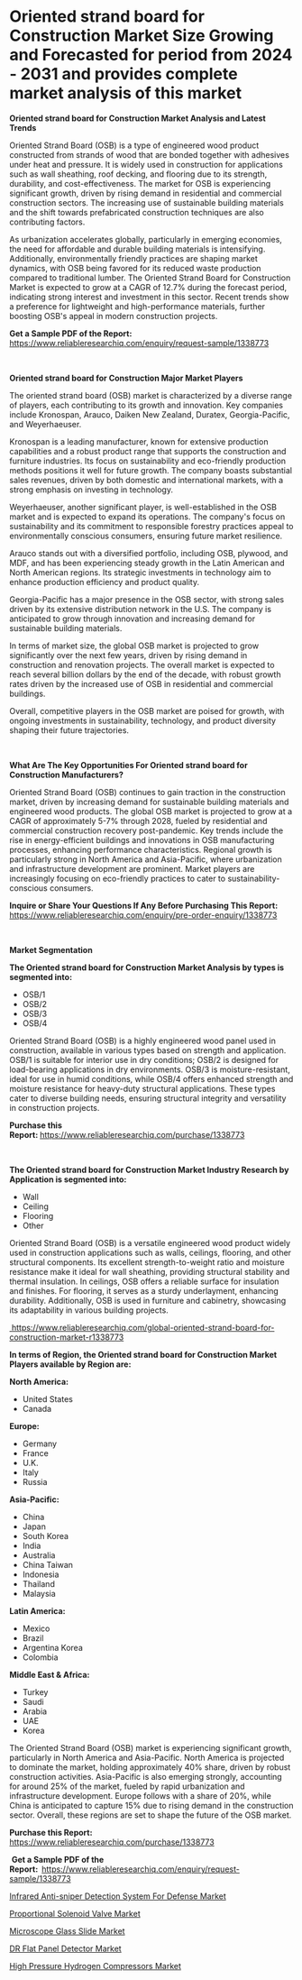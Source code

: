 <p><h1>Oriented strand board for Construction Market Size Growing and Forecasted for period from 2024 - 2031 and provides complete market analysis of this market</h1></p><p><strong>Oriented strand board for Construction Market Analysis and Latest Trends</strong></p>
<p><p>Oriented Strand Board (OSB) is a type of engineered wood product constructed from strands of wood that are bonded together with adhesives under heat and pressure. It is widely used in construction for applications such as wall sheathing, roof decking, and flooring due to its strength, durability, and cost-effectiveness. The market for OSB is experiencing significant growth, driven by rising demand in residential and commercial construction sectors. The increasing use of sustainable building materials and the shift towards prefabricated construction techniques are also contributing factors.</p><p>As urbanization accelerates globally, particularly in emerging economies, the need for affordable and durable building materials is intensifying. Additionally, environmentally friendly practices are shaping market dynamics, with OSB being favored for its reduced waste production compared to traditional lumber. The Oriented Strand Board for Construction Market is expected to grow at a CAGR of 12.7% during the forecast period, indicating strong interest and investment in this sector. Recent trends show a preference for lightweight and high-performance materials, further boosting OSB's appeal in modern construction projects.</p></p>
<p><strong>Get a Sample PDF of the Report:&nbsp;</strong> <a href="https://www.reliableresearchiq.com/enquiry/request-sample/1338773?utm_campaign=101&utm_medium=2&utm_source=Github&utm_content=ia&utm_term=20102024&utm_id=oriented-strand-board-for-construction">https://www.reliableresearchiq.com/enquiry/request-sample/1338773</a></p>
<p>&nbsp;</p>
<p><strong>Oriented strand board for Construction Major Market Players</strong></p>
<p><p>The oriented strand board (OSB) market is characterized by a diverse range of players, each contributing to its growth and innovation. Key companies include Kronospan, Arauco, Daiken New Zealand, Duratex, Georgia-Pacific, and Weyerhaeuser.</p><p>Kronospan is a leading manufacturer, known for extensive production capabilities and a robust product range that supports the construction and furniture industries. Its focus on sustainability and eco-friendly production methods positions it well for future growth. The company boasts substantial sales revenues, driven by both domestic and international markets, with a strong emphasis on investing in technology.</p><p>Weyerhaeuser, another significant player, is well-established in the OSB market and is expected to expand its operations. The company's focus on sustainability and its commitment to responsible forestry practices appeal to environmentally conscious consumers, ensuring future market resilience.</p><p>Arauco stands out with a diversified portfolio, including OSB, plywood, and MDF, and has been experiencing steady growth in the Latin American and North American regions. Its strategic investments in technology aim to enhance production efficiency and product quality.</p><p>Georgia-Pacific has a major presence in the OSB sector, with strong sales driven by its extensive distribution network in the U.S. The company is anticipated to grow through innovation and increasing demand for sustainable building materials.</p><p>In terms of market size, the global OSB market is projected to grow significantly over the next few years, driven by rising demand in construction and renovation projects. The overall market is expected to reach several billion dollars by the end of the decade, with robust growth rates driven by the increased use of OSB in residential and commercial buildings.</p><p>Overall, competitive players in the OSB market are poised for growth, with ongoing investments in sustainability, technology, and product diversity shaping their future trajectories.</p></p>
<p>&nbsp;</p>
<p><strong>What Are The Key Opportunities For Oriented strand board for Construction Manufacturers?</strong></p>
<p><p>Oriented Strand Board (OSB) continues to gain traction in the construction market, driven by increasing demand for sustainable building materials and engineered wood products. The global OSB market is projected to grow at a CAGR of approximately 5-7% through 2028, fueled by residential and commercial construction recovery post-pandemic. Key trends include the rise in energy-efficient buildings and innovations in OSB manufacturing processes, enhancing performance characteristics. Regional growth is particularly strong in North America and Asia-Pacific, where urbanization and infrastructure development are prominent. Market players are increasingly focusing on eco-friendly practices to cater to sustainability-conscious consumers.</p></p>
<p><strong>Inquire or Share Your Questions If Any Before Purchasing This Report:</strong> <a href="https://www.reliableresearchiq.com/enquiry/pre-order-enquiry/1338773?utm_campaign=101&utm_medium=2&utm_source=Github&utm_content=ia&utm_term=20102024&utm_id=oriented-strand-board-for-construction">https://www.reliableresearchiq.com/enquiry/pre-order-enquiry/1338773</a></p>
<p>&nbsp;</p>
<p><strong>Market Segmentation</strong></p>
<p><strong>The Oriented strand board for Construction Market Analysis by types is segmented into:</strong></p>
<p><ul><li>OSB/1</li><li>OSB/2</li><li>OSB/3</li><li>OSB/4</li></ul></p>
<p><p>Oriented Strand Board (OSB) is a highly engineered wood panel used in construction, available in various types based on strength and application. OSB/1 is suitable for interior use in dry conditions; OSB/2 is designed for load-bearing applications in dry environments. OSB/3 is moisture-resistant, ideal for use in humid conditions, while OSB/4 offers enhanced strength and moisture resistance for heavy-duty structural applications. These types cater to diverse building needs, ensuring structural integrity and versatility in construction projects.</p></p>
<p><strong>Purchase this Report:&nbsp;</strong><a href="https://www.reliableresearchiq.com/purchase/1338773?utm_campaign=101&utm_medium=2&utm_source=Github&utm_content=ia&utm_term=20102024&utm_id=oriented-strand-board-for-construction">https://www.reliableresearchiq.com/purchase/1338773</a></p>
<p>&nbsp;</p>
<p><strong>The Oriented strand board for Construction Market Industry Research by Application is segmented into:</strong></p>
<p><ul><li>Wall</li><li>Ceiling</li><li>Flooring</li><li>Other</li></ul></p>
<p><p>Oriented Strand Board (OSB) is a versatile engineered wood product widely used in construction applications such as walls, ceilings, flooring, and other structural components. Its excellent strength-to-weight ratio and moisture resistance make it ideal for wall sheathing, providing structural stability and thermal insulation. In ceilings, OSB offers a reliable surface for insulation and finishes. For flooring, it serves as a sturdy underlayment, enhancing durability. Additionally, OSB is used in furniture and cabinetry, showcasing its adaptability in various building projects.</p></p>
<p><a href="https://www.reliableresearchiq.com/global-oriented-strand-board-for-construction-market-r1338773?utm_campaign=101&utm_medium=2&utm_source=Github&utm_content=ia&utm_term=20102024&utm_id=oriented-strand-board-for-construction">&nbsp;https://www.reliableresearchiq.com/global-oriented-strand-board-for-construction-market-r1338773</a></p>
<p><strong>In terms of Region, the Oriented strand board for Construction Market Players available by Region are:</strong></p>
<p>
    <p> <strong> North America: </strong>
        <ul>
            <li>United States</li>
            <li>Canada</li>
        </ul>
        </p> 
    <p> <strong> Europe: </strong>
        <ul>
            <li>Germany</li>
            <li>France</li>
            <li>U.K.</li>
            <li>Italy</li>
            <li>Russia</li>
        </ul>
        </p> 
    <p> <strong> Asia-Pacific: </strong>
        <ul>
            <li>China</li>
            <li>Japan</li>
            <li>South Korea</li>
            <li>India</li>
            <li>Australia</li>
            <li>China Taiwan</li>
            <li>Indonesia</li>
            <li>Thailand</li>
            <li>Malaysia</li>
        </ul>
        </p> 
    <p> <strong> Latin America: </strong>
        <ul>
            <li>Mexico</li>
            <li>Brazil</li>
            <li>Argentina Korea</li>
            <li>Colombia</li>
        </ul>
        </p> 
    <p> <strong> Middle East & Africa: </strong>
        <ul>
            <li>Turkey</li>
            <li>Saudi</li>
            <li>Arabia</li>
            <li>UAE</li>
            <li>Korea</li>
        </ul>
    </p>
    </p>
<p><p>The Oriented Strand Board (OSB) market is experiencing significant growth, particularly in North America and Asia-Pacific. North America is projected to dominate the market, holding approximately 40% share, driven by robust construction activities. Asia-Pacific is also emerging strongly, accounting for around 25% of the market, fueled by rapid urbanization and infrastructure development. Europe follows with a share of 20%, while China is anticipated to capture 15% due to rising demand in the construction sector. Overall, these regions are set to shape the future of the OSB market.</p></p>
<p><strong>Purchase this Report: </strong><a href="https://www.reliableresearchiq.com/purchase/1338773?utm_campaign=101&utm_medium=2&utm_source=Github&utm_content=ia&utm_term=20102024&utm_id=oriented-strand-board-for-construction">https://www.reliableresearchiq.com/purchase/1338773</a></p>
<p>&nbsp;<strong>Get a Sample PDF of the Report:&nbsp;&nbsp;</strong><a href="https://www.reliableresearchiq.com/enquiry/request-sample/1338773?utm_campaign=101&utm_medium=2&utm_source=Github&utm_content=ia&utm_term=20102024&utm_id=oriented-strand-board-for-construction">https://www.reliableresearchiq.com/enquiry/request-sample/1338773</a></p>
<p><strong></strong></p>
<p><p><a href="https://github.com/cleora2ime/Market-Research-Report-List-1/blob/main/infrared-anti-sniper-detection-system-for-defense-market.md?utm_campaign=101&utm_medium=2&utm_source=Github&utm_content=ia&utm_term=20102024&utm_id=oriented-strand-board-for-construction">Infrared Anti-sniper Detection System For Defense Market</a></p><p><a href="https://www.linkedin.com/pulse/proportional-solenoid-valve-industry-forecast-market-shifts-wgzsf?utm_campaign=101&utm_medium=2&utm_source=Github&utm_content=ia&utm_term=20102024&utm_id=oriented-strand-board-for-construction">Proportional Solenoid Valve Market</a></p><p><a href="https://issuu.com/reportprime-2/docs/microscope-glass-slide-market-size-_989f17401253a0?utm_campaign=101&utm_medium=2&utm_source=Github&utm_content=ia&utm_term=20102024&utm_id=oriented-strand-board-for-construction">Microscope Glass Slide Market</a></p><p><a href="https://issuu.com/reportprime-2/docs/dr-flat-panel-detector-market-size-_2064e14e50d9f7?utm_campaign=101&utm_medium=2&utm_source=Github&utm_content=ia&utm_term=20102024&utm_id=oriented-strand-board-for-construction">DR Flat Panel Detector Market</a></p><p><a href="https://www.linkedin.com/pulse/strategic-roadmap-global-high-pressure-hydrogen-compressors-trzzf?utm_campaign=101&utm_medium=2&utm_source=Github&utm_content=ia&utm_term=20102024&utm_id=oriented-strand-board-for-construction">High Pressure Hydrogen Compressors Market</a></p></p>